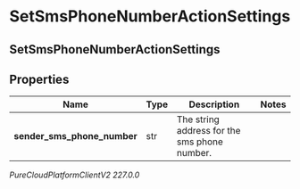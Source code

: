 # SetSmsPhoneNumberActionSettings

## SetSmsPhoneNumberActionSettings

## Properties

|Name | Type | Description | Notes|
|------------ | ------------- | ------------- | -------------|
| **sender_sms_phone_number** | str | The string address for the sms phone number. | |



_PureCloudPlatformClientV2 227.0.0_
